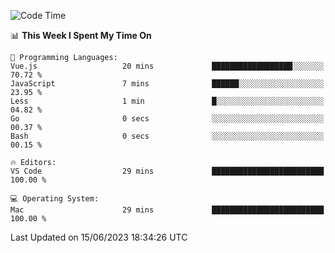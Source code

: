 
<!--START_SECTION:waka-->
![Code Time](http://img.shields.io/badge/Code%20Time-730%20hrs%2053%20mins-blue)

📊 **This Week I Spent My Time On** 

```text
💬 Programming Languages: 
Vue.js                   20 mins             ██████████████████░░░░░░░   70.72 % 
JavaScript               7 mins              ██████░░░░░░░░░░░░░░░░░░░   23.95 % 
Less                     1 min               █░░░░░░░░░░░░░░░░░░░░░░░░   04.82 % 
Go                       0 secs              ░░░░░░░░░░░░░░░░░░░░░░░░░   00.37 % 
Bash                     0 secs              ░░░░░░░░░░░░░░░░░░░░░░░░░   00.15 % 

🔥 Editors: 
VS Code                  29 mins             █████████████████████████   100.00 % 

💻 Operating System: 
Mac                      29 mins             █████████████████████████   100.00 % 
```


 Last Updated on 15/06/2023 18:34:26 UTC
<!--END_SECTION:waka-->

